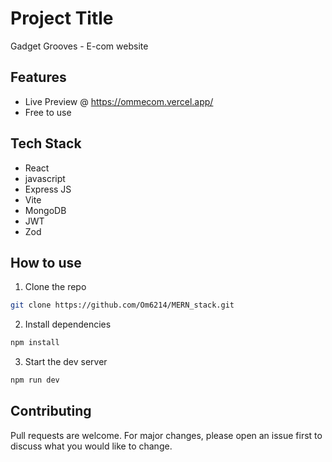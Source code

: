 
# Project Title
Gadget Grooves - E-com website

## Features
- Live Preview @ https://ommecom.vercel.app/
- Free to use

## Tech Stack
- React
- javascript
- Express JS
- Vite
- MongoDB
- JWT
- Zod

## How to use
1. Clone the repo
``` bash
git clone https://github.com/Om6214/MERN_stack.git
```

2. Install dependencies
``` bash
npm install
```

3. Start the dev server
``` bash
npm run dev
```

## Contributing
Pull requests are welcome. For major changes, please open an issue first to discuss what you would like to change.



  
